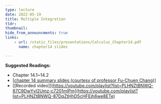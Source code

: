 ```yaml
---
type: lecture
date: 2022-05-19
title: Multiple Integration
tldr: 
thumbnail: 
hide_from_announcments: true
links: 
    - url: /static_files/presentations/Calculus_Chapter14.pdf
      name: chapter14 slides

---
```

**Suggested Readings:**
- Chapter 14.1~14.2
- [[chapter 14 summary slides (courtesy of professor Fu-Chuen Chang)]](/nsysu-EE1004A/static_files/presentations/Chap14_Summary.pdf)
- [[Recorded video]](https://youtube.com/playlist?list=PLHNZtBNWQ-87C9DwYvl2Umz-c7201mlPm](https://youtube.com/playlist?list=PLHNZtBNWQ-87DqZtHhD5cHFEjh6we8ETe)

